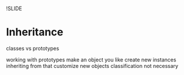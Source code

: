 !SLIDE
# Inheritance

classes vs prototypes

working with prototypes
make an object you like
create new instances inheriting from that
customize new objects
classification not necessary

